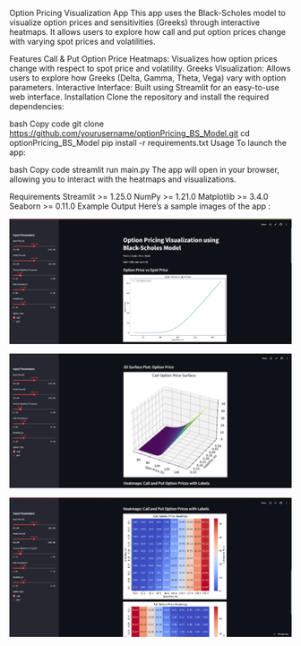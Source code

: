 Option Pricing Visualization App
This app uses the Black-Scholes model to visualize option prices and sensitivities (Greeks) through interactive heatmaps. It allows users to explore how call and put option prices change with varying spot prices and volatilities.

Features
Call & Put Option Price Heatmaps: Visualizes how option prices change with respect to spot price and volatility.
Greeks Visualization: Allows users to explore how Greeks (Delta, Gamma, Theta, Vega) vary with option parameters.
Interactive Interface: Built using Streamlit for an easy-to-use web interface.
Installation
Clone the repository and install the required dependencies:

bash
Copy code
git clone https://github.com/yourusername/optionPricing_BS_Model.git
cd optionPricing_BS_Model
pip install -r requirements.txt
Usage
To launch the app:

bash
Copy code
streamlit run main.py
The app will open in your browser, allowing you to interact with the heatmaps and visualizations.

Requirements
Streamlit >= 1.25.0
NumPy >= 1.21.0
Matplotlib >= 3.4.0
Seaborn >= 0.11.0
Example Output
Here’s a sample images of the app :

![Option and Spot price curve](images/1.png)

![Option price 3D surface plot](images/2.png)

![Heatmaps of call and put option prices](images/3.png)


